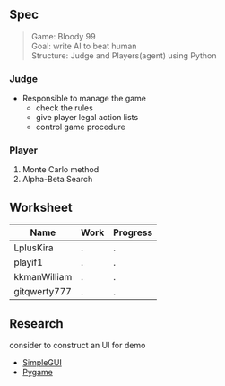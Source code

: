 ## Spec

> Game: Bloody 99  
> Goal: write AI to beat human  
> Structure: Judge and Players(agent) using Python

### Judge

- Responsible to manage the game
  - check the rules
  - give player legal action lists
  - control game procedure

### Player

1. Monte Carlo method
2. Alpha-Beta Search

## Worksheet

Name | Work | Progress
--|--|--  
LplusKira|.|.
playif1|.|.
kkmanWilliam|.|.
gitqwerty777|.|.

## Research

consider to construct an UI for demo

- [SimpleGUI](https://pypi.python.org/pypi/SimpleGUITk)
- [Pygame](http://www.pygame.org/tags/card)
